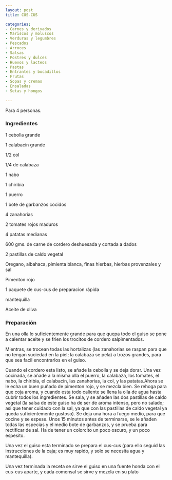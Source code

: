 ```yaml
---
layout: post
title: CUS-CUS

categories:
- Carnes y derivados
- Mariscos y moluscos
- Verduras y legumbres
- Pescados
- Arroces
- Salsas
- Postres y dulces
- Huevos y lacteos
- Pastas
- Entrantes y bocadillos
- Frutas
- Sopas y cremas
- Ensaladas
- Setas y hongos
 
---
```

Para 4 personas.

<h3>Ingredientes</h3>
1 cebolla grande

1 calabacin grande

1/2 col

1/4 de calabaza

1 nabo

1 chiribia

1 puerro

1 bote de garbanzos cocidos

4 zanahorias

2 tomates rojos maduros

4 patatas medianas

600 gms. de carne de cordero deshuesada y cortada a dados

2 pastillas de caldo vegetal

Oregano, albahaca, pimienta blanca, finas hierbas, hierbas provenzales y sal

Pimenton rojo

1 paquete de cus-cus de preparacion rápida

mantequilla

Aceite de oliva

<h3>Preparación</h3>
En una olla lo suficientemente grande para que quepa todo el guiso se pone a calentar aceite y se frien los trocitos de cordero salpimentados.

Mientras, se trocean todas las hortalizas (las zanahorias se raspan para que no tengan suciedad en la piel; la calabaza se pela) a trozos grandes, para que sea facil encontrarlos en el guiso.

Cuando el cordero esta listo, se añade la cebolla y se deja dorar. Una vez cocinada, se añade a la misma olla el puerro, la calabaza, los tomates, el nabo, la chiribia, el calabacin, las zanahorias, la col, y las patatas.Ahora se le echa un buen puñado de pimenton rojo, y se mezcla bien. Se rehoga para que coja aroma, y cuando esta todo caliente se llena la olla de agua hasta cubrir todos los ingredientes. Se sala, y se añaden las dos pastillas de caldo vegetal (la salsa de este guiso ha de ser de aroma intenso, pero no salado; asi que tener cuidado con la sal, ya que con las pastillas de caldo vegetal ya queda suficientemente gustoso). Se deja una hora a fuego medio, para que cocine y se espese. Unos 15 minutos antes de terminarse, se le añaden todas las especias y el medio bote de garbanzos, y se prueba para rectificar de sal. Ha de tener un colorcito un poco oscuro, y un poco espesito.

Una vez el guiso esta terminado se prepara el cus-cus (para ello seguid las instrucciones de la caja; es muy rapido, y solo se necesita agua y mantequilla).

Una vez terminada la receta se sirve el guiso en una fuente honda con el cus-cus aparte, y cada comensal se sirve y mezcla en su plato

